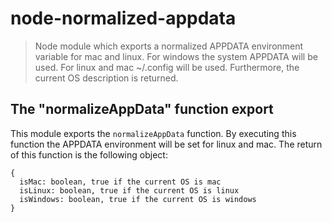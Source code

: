 # node-normalized-appdata

> Node module which exports a normalized APPDATA environment variable for mac and linux. For windows the system APPDATA will be used. For linux and mac ~/.config will be used. Furthermore, the current OS description is returned.

## The "normalizeAppData" function export
This module exports the `normalizeAppData` function. By executing this function the APPDATA environment will be set for linux and mac.
The return of this function is the following object:
```
{
  isMac: boolean, true if the current OS is mac
  isLinux: boolean, true if the current OS is linux
  isWindows: boolean, true if the current OS is windows
}
```
